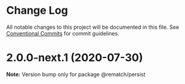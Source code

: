 # Change Log

All notable changes to this project will be documented in this file.
See [Conventional Commits](https://conventionalcommits.org) for commit guidelines.

# 2.0.0-next.1 (2020-07-30)

**Note:** Version bump only for package @rematch/persist
